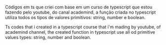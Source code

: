 Códigos em ts que criei com base em um curso de typescript que estou fazendo pelo youtube, do canal academind, a função criada no typescript utiliza todos os tipos de valores primitivos: string, number e boolean.

Ts codes that i created in a typescript course that i'm mading by youtube, of academind channel, the created function in typescript use all od primitive values types: string, number and boolean.